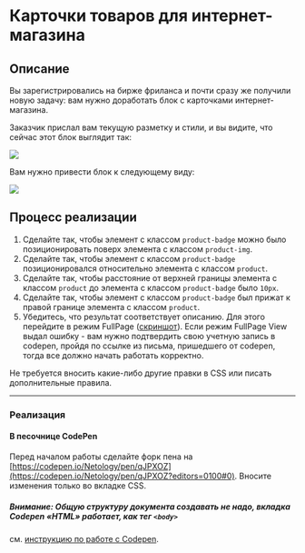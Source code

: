 # Карточки товаров для интернет-магазина

## Описание

Вы зарегистрировались на бирже фриланса и почти сразу же получили новую задачу: вам нужно доработать блок с карточками интернет-магазина.

Заказчик прислал вам текущую разметку и стили, и вы видите, что сейчас этот блок выглядит так:

![](https://netology-code.github.io/html-2-homeworks/sources/4-1/product-cards-before.jpg)

Вам нужно привести блок к следующему виду:

![](https://netology-code.github.io/html-2-homeworks/sources/4-1/product-cards-after.jpg)

## Процесс реализации

1. Сделайте так, чтобы элемент с классом `product-badge` можно было позиционировать поверх элемента с классом `product-img`.
2. Сделайте так, чтобы элемент с классом `product-badge` позиционировался относительно элемента с классом `product`.
3. Сделайте так, чтобы расстояние от верхней границы элемента с классом `product` до элемента с классом `product-badge` было `10px`.
4. Сделайте так, чтобы элемент с классом `product-badge` был прижат к правой границе элемента с классом `product`.
5. Убедитесь, что результат соответствует описанию. Для этого перейдите в режим FullPage ([скриншот](/sources/screen.md)). Если режим FullPage View выдал ошибку - вам нужно подтвердить свою учетную запись в codepen, пройдя по ссылке из письма, пришедшего от codepen, тогда все должно начать работать корректно.

Не требуется вносить какие-либо другие правки в CSS или писать дополнительные правила.

---

### Реализация

#### В песочнице CodePen

Перед началом работы сделайте форк пена на [https://codepen.io/Netology/pen/qJPXOZ](https://codepen.io/Netology/pen/qJPXOZ?editors=0100#0). Вносите изменения только во вкладке CSS.

##### Внимание: Общую структуру документа создавать не надо, вкладка Codepen «HTML» работает, как тег `<body>`
см. [инструкцию по работе с Codepen](https://github.com/netology-code/guides/tree/master/codepen).
